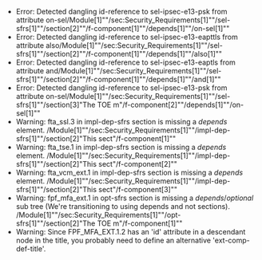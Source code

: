 * Error: Detected dangling id-reference to sel-ipsec-e13-psk from attribute
        on-sel/Module[1]""/sec:Security_Requirements[1]""/sel-sfrs[1]""/section[2]""/f-component[1]""/depends[1]""/on-sel[1]""
* Error: Detected dangling id-reference to sel-ipsec-e13-eapttls from attribute
        also/Module[1]""/sec:Security_Requirements[1]""/sel-sfrs[1]""/section[2]""/f-component[1]""/depends[1]""/also[1]""
* Error: Detected dangling id-reference to sel-ipsec-e13-eaptls from attribute
        and/Module[1]""/sec:Security_Requirements[1]""/sel-sfrs[1]""/section[2]""/f-component[1]""/depends[1]""/and[1]""
* Error: Detected dangling id-reference to sel-ipsec-e13-psk from attribute
        on-sel/Module[1]""/sec:Security_Requirements[1]""/sel-sfrs[1]""/section[3]"The TOE m"/f-component[2]""/depends[1]""/on-sel[1]""
* Warning: fta_ssl.3 in impl-dep-sfrs section is missing a _depends_ element. /Module[1]""/sec:Security_Requirements[1]""/impl-dep-sfrs[1]""/section[2]"This sect"/f-component[1]""
* Warning: fta_tse.1 in impl-dep-sfrs section is missing a _depends_ element. /Module[1]""/sec:Security_Requirements[1]""/impl-dep-sfrs[1]""/section[2]"This sect"/f-component[2]""
* Warning: fta_vcm_ext.1 in impl-dep-sfrs section is missing a _depends_ element. /Module[1]""/sec:Security_Requirements[1]""/impl-dep-sfrs[1]""/section[2]"This sect"/f-component[3]""
* Warning: fpf_mfa_ext.1 in opt-sfrs section is missing a _depends_/_optional_ sub tree (We're transitioning to using depends and not sections). /Module[1]""/sec:Security_Requirements[1]""/opt-sfrs[1]""/section[2]"The TOE m"/f-component[1]""
* Warning: Since FPF_MFA_EXT.1.2 has an 'id' attribute in a descendant node in the title, you probably need to define an alternative 'ext-comp-def-title'.
                       
